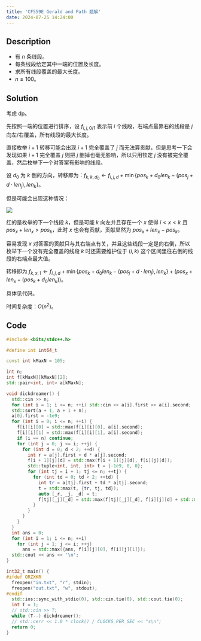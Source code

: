 ```yaml
---
title: 'CF559E Gerald and Path 题解'
date: 2024-07-25 14:24:00
---
```


## Description

- 有 $n$ 条线段。
- 每条线段给定其中一端的位置及长度。
- 求所有线段覆盖的最大长度。
- $n \le 100$。

## Solution

考虑 dp。

先按照一端的位置进行排序，设 $f_{i,j,0/1}$ 表示前 $i$ 个线段，右端点最靠右的线段是 $j$ 向左/右覆盖，所有线段的最大长度。

直接枚举 $i+1$ 转移可能会出现 $i+1$ 完全覆盖了 $j$ 而无法算贡献，但是思考一下会发现如果 $i+1$ 完全覆盖 $j$ 则把 $j$ 删掉也毫无影响，所以只用钦定 $j$ 没有被完全覆盖，然后枚举下一个对答案有影响的线段。

设 $d_0$ 为 $k$ 倒的方向，转移即为：$f_{k,k,d_0}\leftarrow f_{i,j,d}+\min\{pos_k+d_0 len_k-(pos_j+d\cdot len_j), len_k\}$。

但是可能会出现这种情况：

![](https://cdn.luogu.com.cn/upload/image_hosting/6op82xst.png)

红的是枚举的下一个线段 $k$，但是可能 $k$ 向左并且存在一个 $x$ 使得 $i<x<k$ 且 $pos_x+len_x>pos_k$，此时 $x$ 也会有贡献，贡献显然为 $pos_x+len_x-pos_k$。

容易发现 $x$ 对答案的贡献只与其右端点有关，并且这些线段一定是向右倒，所以枚举下一个没有完全覆盖的线段 $k$ 时还需要维护位于 $(i,k)$ 这个区间里往右倒的线段的右端点最大值。

转移即为 $f_{k,x,1}\leftarrow f_{i,j,d}+\min\{pos_k+d_0 len_k-(pos_j+d\cdot len_j), len_k\}+(pos_x+len_x-(pos_k+d_0 len_k))$。

具体见代码。

时间复杂度：$O(n^2)$。

## Code

```cpp
#include <bits/stdc++.h>

#define int int64_t

const int kMaxN = 105;

int n;
int f[kMaxN][kMaxN][2];
std::pair<int, int> a[kMaxN];

void dickdreamer() {
  std::cin >> n;
  for (int i = 1; i <= n; ++i) std::cin >> a[i].first >> a[i].second;
  std::sort(a + 1, a + 1 + n);
  a[0].first = -1e9;
  for (int i = 0; i <= n; ++i) {
    f[i][i][0] = std::max(f[i][i][0], a[i].second);
    f[i][i][1] = std::max(f[i][i][1], a[i].second);
    if (i == n) continue;
    for (int j = 0; j <= i; ++j) {
      for (int d = 0; d < 2; ++d) {
        int r = a[j].first + d * a[j].second;
        f[i + 1][j][d] = std::max(f[i + 1][j][d], f[i][j][d]);
        std::tuple<int, int, int> t = {-1e9, 0, 0};
        for (int tj = i + 1; tj <= n; ++tj) {
          for (int td = 0; td < 2; ++td) {
            int tr = a[tj].first + td * a[tj].second;
            t = std::max(t, {tr, tj, td});
            auto [_r, _j, _d] = t;
            f[tj][_j][_d] = std::max(f[tj][_j][_d], f[i][j][d] + std::min(tr - r, a[tj].second) + _r - tr);
          }
        }
      }
    }
  }
  int ans = 0;
  for (int i = 1; i <= n; ++i)
    for (int j = 1; j <= i; ++j)
      ans = std::max({ans, f[i][j][0], f[i][j][1]});
  std::cout << ans << '\n';
}

int32_t main() {
#ifdef ORZXKR
  freopen("in.txt", "r", stdin);
  freopen("out.txt", "w", stdout);
#endif
  std::ios::sync_with_stdio(0), std::cin.tie(0), std::cout.tie(0);
  int T = 1;
  // std::cin >> T;
  while (T--) dickdreamer();
  // std::cerr << 1.0 * clock() / CLOCKS_PER_SEC << "s\n";
  return 0;
}
```